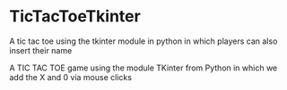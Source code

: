 # TicTacToeTkinter
A tic tac toe using the tkinter module in python in which players can also insert their name

A TIC TAC TOE game using the module TKinter from Python in which we add the X and 0 via mouse clicks
